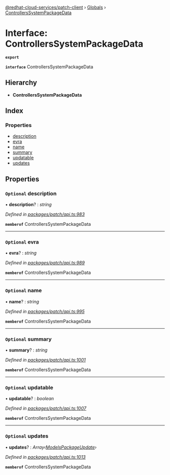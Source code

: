 [@redhat-cloud-services/patch-client](../README.md) › [Globals](../globals.md) › [ControllersSystemPackageData](controllerssystempackagedata.md)

# Interface: ControllersSystemPackageData

**`export`** 

**`interface`** ControllersSystemPackageData

## Hierarchy

* **ControllersSystemPackageData**

## Index

### Properties

* [description](controllerssystempackagedata.md#optional-description)
* [evra](controllerssystempackagedata.md#optional-evra)
* [name](controllerssystempackagedata.md#optional-name)
* [summary](controllerssystempackagedata.md#optional-summary)
* [updatable](controllerssystempackagedata.md#optional-updatable)
* [updates](controllerssystempackagedata.md#optional-updates)

## Properties

### `Optional` description

• **description**? : *string*

*Defined in [packages/patch/api.ts:983](https://github.com/RedHatInsights/javascript-clients/blob/646862f/packages/patch/api.ts#L983)*

**`memberof`** ControllersSystemPackageData

___

### `Optional` evra

• **evra**? : *string*

*Defined in [packages/patch/api.ts:989](https://github.com/RedHatInsights/javascript-clients/blob/646862f/packages/patch/api.ts#L989)*

**`memberof`** ControllersSystemPackageData

___

### `Optional` name

• **name**? : *string*

*Defined in [packages/patch/api.ts:995](https://github.com/RedHatInsights/javascript-clients/blob/646862f/packages/patch/api.ts#L995)*

**`memberof`** ControllersSystemPackageData

___

### `Optional` summary

• **summary**? : *string*

*Defined in [packages/patch/api.ts:1001](https://github.com/RedHatInsights/javascript-clients/blob/646862f/packages/patch/api.ts#L1001)*

**`memberof`** ControllersSystemPackageData

___

### `Optional` updatable

• **updatable**? : *boolean*

*Defined in [packages/patch/api.ts:1007](https://github.com/RedHatInsights/javascript-clients/blob/646862f/packages/patch/api.ts#L1007)*

**`memberof`** ControllersSystemPackageData

___

### `Optional` updates

• **updates**? : *Array‹[ModelsPackageUpdate](modelspackageupdate.md)›*

*Defined in [packages/patch/api.ts:1013](https://github.com/RedHatInsights/javascript-clients/blob/646862f/packages/patch/api.ts#L1013)*

**`memberof`** ControllersSystemPackageData
